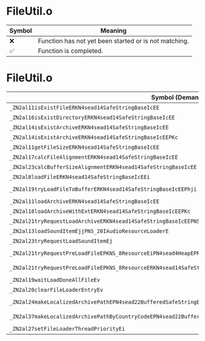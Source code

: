 # FileUtil.o
| Symbol | Meaning 
| ------------- | ------------- 
| :x: | Function has not yet been started or is not matching. 
| :white_check_mark: | Function is completed. 


# FileUtil.o
| Symbol (Demangled) | Symbol (Mangled) | Decompiled? |
| ------------- |  ------------- | ------------- |
| `_ZN2al11isExistFileERKN4sead14SafeStringBaseIcEE` | `al::isExistFile(sead::SafeStringBase<char> const&)` | :white_check_mark: |
| `_ZN2al16isExistDirectoryERKN4sead14SafeStringBaseIcEE` | `al::isExistDirectory(sead::SafeStringBase<char> const&)` | :white_check_mark: |
| `_ZN2al14isExistArchiveERKN4sead14SafeStringBaseIcEE` | `al::isExistArchive(sead::SafeStringBase<char> const&)` | :white_check_mark: |
| `_ZN2al14isExistArchiveERKN4sead14SafeStringBaseIcEEPKc` | `al::isExistArchive(sead::SafeStringBase<char> const&,char const*)` | :white_check_mark: |
| `_ZN2al11getFileSizeERKN4sead14SafeStringBaseIcEE` | `al::getFileSize(sead::SafeStringBase<char> const&)` | :white_check_mark: |
| `_ZN2al17calcFileAlignmentERKN4sead14SafeStringBaseIcEE` | `al::calcFileAlignment(sead::SafeStringBase<char> const&)` | :white_check_mark: |
| `_ZN2al23calcBufferSizeAlignmentERKN4sead14SafeStringBaseIcEE` | `al::calcBufferSizeAlignment(sead::SafeStringBase<char> const&)` | :white_check_mark: |
| `_ZN2al8loadFileERKN4sead14SafeStringBaseIcEEi` | `al::loadFile(sead::SafeStringBase<char> const&,int)` | :white_check_mark: |
| `_ZN2al19tryLoadFileToBufferERKN4sead14SafeStringBaseIcEEPhji` | `al::tryLoadFileToBuffer(sead::SafeStringBase<char> const&,unsigned char *,unsigned int,int)` | :white_check_mark: |
| `_ZN2al11loadArchiveERKN4sead14SafeStringBaseIcEE` | `al::loadArchive(sead::SafeStringBase<char> const&)` | :white_check_mark: |
| `_ZN2al18loadArchiveWithExtERKN4sead14SafeStringBaseIcEEPKc` | `al::loadArchiveWithExt(sead::SafeStringBase<char> const&,char const*)` | :white_check_mark: |
| `_ZN2al21tryRequestLoadArchiveERKN4sead14SafeStringBaseIcEEPNS0_4HeapE` | `al::tryRequestLoadArchive(sead::SafeStringBase<char> const&,sead::Heap *)` | :white_check_mark: |
| `_ZN2al13loadSoundItemEjjPNS_20IAudioResourceLoaderE` | `al::loadSoundItem(unsigned int,unsigned int,al::IAudioResourceLoader *)` | :white_check_mark: |
| `_ZN2al23tryRequestLoadSoundItemEj` | `al::tryRequestLoadSoundItem(unsigned int)` | :white_check_mark: |
| `_ZN2al21tryRequestPreLoadFileEPKNS_8ResourceEiPN4sead4HeapEPNS_20IAudioResourceLoaderE` | `al::tryRequestPreLoadFile(al::Resource const*,int,sead::Heap *,al::IAudioResourceLoader *)` | :white_check_mark: |
| `_ZN2al21tryRequestPreLoadFileEPKNS_8ResourceERKN4sead14SafeStringBaseIcEEPNS3_4HeapEPNS_20IAudioResourceLoaderE` | `al::tryRequestPreLoadFile(al::Resource const*,sead::SafeStringBase<char> const&,sead::Heap *,al::IAudioResourceLoader *)` | :white_check_mark: |
| `_ZN2al19waitLoadDoneAllFileEv` | `al::waitLoadDoneAllFile(void)` | :white_check_mark: |
| `_ZN2al20clearFileLoaderEntryEv` | `al::clearFileLoaderEntry(void)` | :white_check_mark: |
| `_ZN2al24makeLocalizedArchivePathEPN4sead22BufferedSafeStringBaseIcEERKNS0_14SafeStringBaseIcEE` | `al::makeLocalizedArchivePath(sead::BufferedSafeStringBase<char> *,sead::SafeStringBase<char> const&)` | :white_check_mark: |
| `_ZN2al37makeLocalizedArchivePathByCountryCodeEPN4sead22BufferedSafeStringBaseIcEERKNS0_14SafeStringBaseIcEE` | `al::makeLocalizedArchivePathByCountryCode(sead::BufferedSafeStringBase<char> *,sead::SafeStringBase<char> const&)` | :white_check_mark: |
| `_ZN2al27setFileLoaderThreadPriorityEi` | `al::setFileLoaderThreadPriority(int)` | :white_check_mark: |
